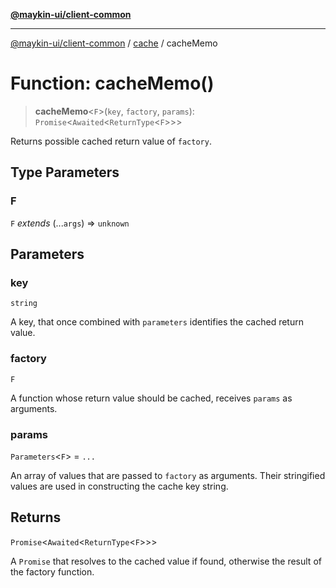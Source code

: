 [**@maykin-ui/client-common**](../../README.md)

***

[@maykin-ui/client-common](../../README.md) / [cache](../README.md) / cacheMemo

# Function: cacheMemo()

> **cacheMemo**\<`F`\>(`key`, `factory`, `params`): `Promise`\<`Awaited`\<`ReturnType`\<`F`\>\>\>

Returns possible cached return value of `factory`.

## Type Parameters

### F

`F` *extends* (...`args`) => `unknown`

## Parameters

### key

`string`

A key, that once combined with `parameters` identifies the
  cached return value.

### factory

`F`

A function whose return value should be cached,
  receives `params` as arguments.

### params

`Parameters`\<`F`\> = `...`

An array of values that are passed to `factory` as
  arguments. Their stringified values are used in constructing the
  cache key string.

## Returns

`Promise`\<`Awaited`\<`ReturnType`\<`F`\>\>\>

A `Promise` that resolves to the cached value if found, otherwise
  the result of the factory function.

